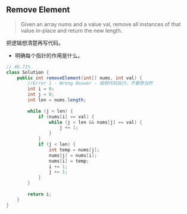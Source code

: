 ## Remove Element

> Given an array nums and a value val, remove all instances of that value in-place and return the new length.

把逻辑想清楚再写代码。

* 明确每个指针的作用是什么。

```java
// 46.71%
class Solution {
    public int removeElement(int[] nums, int val) {
        //Error 1 - Wrong Answer - 按照代码执行，不要想当然
        int i = 0;
        int j = 0;
        int len = nums.length;
        
        while (j < len) {
            if (nums[i] == val) {
                while (j < len && nums[j] == val) {
                    j += 1;
                }
            }
            if (j < len) {
                int temp = nums[j];
                nums[j] = nums[i];
                nums[i] = temp;
                i += 1;
                j += 1;
            }
        }
        
        return i;
    }
}
```

